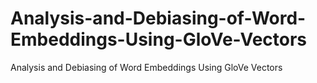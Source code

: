 # Analysis-and-Debiasing-of-Word-Embeddings-Using-GloVe-Vectors
Analysis and Debiasing of Word Embeddings Using GloVe Vectors

